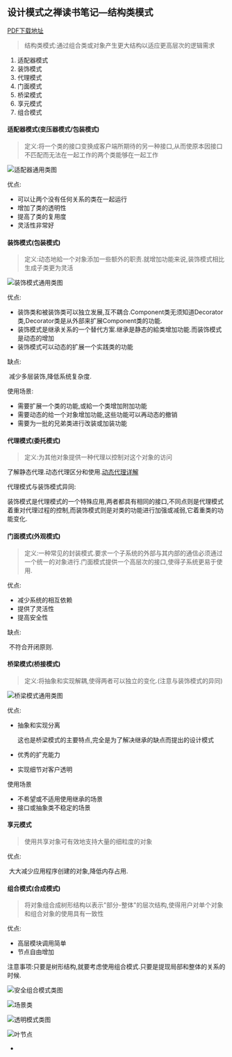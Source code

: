 ## 设计模式之禅读书笔记—结构类模式

[PDF下载地址](https://download.csdn.net/download/qxf5777404/10395814)

> 结构类模式:通过组合类或对象产生更大结构以适应更高层次的逻辑需求

1. 适配器模式
2. 装饰模式
3. 代理模式
4. 门面模式
5. 桥梁模式
6. 享元模式
7. 组合模式

#### 适配器模式(变压器模式/包装模式)

> 定义:将一个类的接口变换成客户端所期待的另一种接口,从而使原本因接口不匹配而无法在一起工作的两个类能够在一起工作

![适配器通用类图](https://i.loli.net/2018/07/24/5b56def60ea91.png)

优点:

- 可以让两个没有任何关系的类在一起运行
- 增加了类的透明性
- 提高了类的复用度
- 灵活性非常好

#### 装饰模式(包装模式)

> 定义:动态地給一个对象添加一些额外的职责.就增加功能来说,装饰模式相比生成子类更为灵活

![装饰模式通用类图](https://i.loli.net/2018/07/24/5b56e2a703b60.png)

优点:

- 装饰类和被装饰类可以独立发展,互不耦合.Component类无须知道Decorator类,Decorator类是从外部来扩展Component类的功能.
- 装饰模式是继承关系的一个替代方案.继承是静态的給类增加功能.而装饰模式是动态的增加
- 装饰模式可以动态的扩展一个实践类的功能

缺点:

​	减少多层装饰,降低系统复杂度.

使用场景:

- 需要扩展一个类的功能,或給一个类增加附加功能
- 需要动态的给一个对象增加功能,这些功能可以再动态的撤销
- 需要为一批的兄弟类进行改装或加装功能

#### 代理模式(委托模式)

> 定义:为其他对象提供一种代理以控制对这个对象的访问

了解静态代理.动态代理区分和使用.[动态代理详解](https://www.cnblogs.com/fengmingyue/p/6092151.html)

代理模式与装饰模式异同:

​	装饰模式是代理模式的一个特殊应用,两者都具有相同的接口,不同点则是代理模式着重对代理过程的控制,而装饰模式则是对类的功能进行加强或减弱,它着重类的功能变化.

#### 门面模式(外观模式)

> 定义:一种常见的封装模式.要求一个子系统的外部与其内部的通信必须通过一个统一的对象进行.门面模式提供一个高层次的接口,使得子系统更易于使用.

优点:

- 减少系统的相互依赖
- 提供了灵活性
- 提高安全性

缺点:

​	不符合开闭原则.

#### 桥梁模式(桥接模式)

> 定义:将抽象和实现解耦,使得两者可以独立的变化.(注意与装饰模式的异同)

![桥梁模式通用类图](https://i.loli.net/2018/07/24/5b56def625edc.png)

优点:

- 抽象和实现分离

  这也是桥梁模式的主要特点,完全是为了解决继承的缺点而提出的设计模式

- 优秀的扩充能力

- 实现细节对客户透明

使用场景

- 不希望或不适用使用继承的场景
- 接口或抽象类不稳定的场景

#### 享元模式

> 使用共享对象可有效地支持大量的细粒度的对象

优点:

​	大大减少应用程序创建的对象,降低内存占用.

#### 组合模式(合成模式)

> 将对象组合成树形结构以表示"部分-整体"的层次结构,使得用户对单个对象和组合对象的使用具有一致性

优点:

- 高层模块调用简单
- 节点自由增加

注意事项:只要是树形结构,就要考虑使用组合模式.只要是提现局部和整体的关系的时候.

![安全组合模式类图](https://i.loli.net/2018/07/24/5b56def617ab0.png)

![场景类](https://i.loli.net/2018/07/24/5b56def60ab42.png)

![透明模式类图](https://i.loli.net/2018/07/24/5b56def625e4e.png)

![叶节点](https://i.loli.net/2018/07/24/5b56def60ef6a.png)







- 